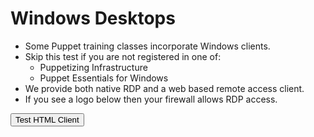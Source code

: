 <!SLIDE >
# Windows Desktops

* Some Puppet training classes incorporate Windows clients.
* Skip this test if you are not registered in one of:
  * Puppetizing Infrastructure
  * Puppet Essentials for Windows
* We provide both native RDP and a web based remote access client.
* If you see a logo below then your firewall allows RDP access.

<div id="rdp"></div>

<input type="button" value="Test HTML Client" onclick="window.open('https://cloud.thinrdp.net/WordPad/')" />

<script>
  $(document).ready(function(){
    $("#preso").bind("showoff:loaded", function (event) {
      $("#rdp").html('<img src="http://' + window.location.hostname + ':3389/images/rdp.png" />');

      $("#rdp img").on("error", function() {
        $(this).hide();
      });
    });
  });
</script>
